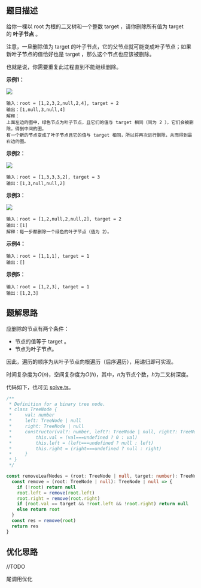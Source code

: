## 题目描述

给你一棵以 root 为根的二叉树和一个整数 target ，请你删除所有值为 target 的 **叶子节点** 。

注意，一旦删除值为 target 的叶子节点，它的父节点就可能变成叶子节点；如果新叶子节点的值恰好也是 target ，那么这个节点也应该被删除。

也就是说，你需要重复此过程直到不能继续删除。

**示例1：**

![](https://i.loli.net/2021/09/28/ad9I1Q4oNk8hOrz.png)

```
输入：root = [1,2,3,2,null,2,4], target = 2
输出：[1,null,3,null,4]
解释：
上面左边的图中，绿色节点为叶子节点，且它们的值与 target 相同（同为 2 ），它们会被删除，得到中间的图。
有一个新的节点变成了叶子节点且它的值与 target 相同，所以将再次进行删除，从而得到最右边的图。
```

**示例2：**

![](https://i.loli.net/2021/09/28/58EBCiIa7WnlPjf.png)

```
输入：root = [1,3,3,3,2], target = 3
输出：[1,3,null,null,2]
```

**示例3：**

![](https://i.loli.net/2021/09/28/tzk8dYbZKDxsSjh.png)

```
输入：root = [1,2,null,2,null,2], target = 2
输出：[1]
解释：每一步都删除一个绿色的叶子节点（值为 2）。
```

**示例4：**

```
输入：root = [1,1,1], target = 1
输出：[]
```

**示例5：**

```
输入：root = [1,2,3], target = 1
输出：[1,2,3]
```

## 题解思路

应删除的节点有两个条件：

* 节点的值等于 target 。
* 节点为叶子节点。

因此，遍历的顺序为从叶子节点向根遍历（后序遍历），用递归即可实现。

时间复杂度为$O(n)$，空间复杂度为$O(h)$，其中，$n$为节点个数，$h$为二叉树深度。

代码如下，也可见 [solve.ts](./solve.ts)。

```typescript
/**
 * Definition for a binary tree node.
 * class TreeNode {
 *     val: number
 *     left: TreeNode | null
 *     right: TreeNode | null
 *     constructor(val?: number, left?: TreeNode | null, right?: TreeNode | null) {
 *         this.val = (val===undefined ? 0 : val)
 *         this.left = (left===undefined ? null : left)
 *         this.right = (right===undefined ? null : right)
 *     }
 * }
 */

const removeLeafNodes = (root: TreeNode | null, target: number): TreeNode | null => {
  const remove = (root: TreeNode | null): TreeNode | null => {
    if (!root) return null
    root.left = remove(root.left)
    root.right = remove(root.right)
    if (root.val == target && !root.left && !root.right) return null
    else return root
  }
  const res = remove(root)
  return res
}

```

## 优化思路

//TODO

尾调用优化
